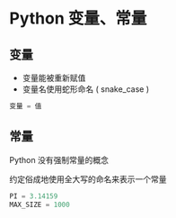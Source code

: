 # Python 变量、常量

## 变量

- 变量能被重新赋值
- 变量名使用蛇形命名 ( snake_case )

```py
变量 = 值
```

## 常量

Python 没有强制常量的概念

约定俗成地使用全大写的命名来表示一个常量

```py
PI = 3.14159
MAX_SIZE = 1000
```
